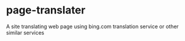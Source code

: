 # page-translater
A site translating web page using bing.com translation service or other similar services

